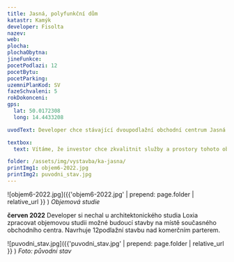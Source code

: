 ```yaml
---
title: Jasná, polyfunkční dům
katastr: Kamýk
developer: Fisolta
nazev:
web:
plocha:
plochaObytna:
jineFunkce:
pocetPodlazi: 12
pocetBytu:
pocetParking:
uzemniPlanKod: SV
fazeSchvaleni: 5
rokDokonceni:
gps:
  lat: 50.0172308
  long: 14.4433208

uvodText: Developer chce stávající dvoupodlažní obchodní centrum Jasná revitalizovat a nastavět na něm výškový obytný dům

textbox:
  text: Vítáme, že investor chce zkvalitnit služby a prostory tohoto obchodního centra na sídlišti. Chápeme, že přestavbu je třeba financovat zvětšením objektu a přidáním funkce bydlení. Vzhledem k blízkosti rodinných domů a k již aktuálnímu problematickému parkování v okolí jsme jako kompromis pro objekt s maximálně 4 patry, tedy po vzoru návrhu pro výšku obchodního centra Obzor v územní studii okolí metra Libuš.

folder: /assets/img/vystavba/ka-jasna/
printImg1: objem6-2022.jpg
printImg2: puvodni_stav.jpg 
---
```


![objem6-2022.jpg]({{'objem6-2022.jpg' | prepend: page.folder | relative_url }} )
_Objemová studie_

**červen 2022** Developer si nechal u architektonického studia Loxia zpracovat objemovou studii možné budoucí stavby na místě současného obchodního centra. Navrhuje 12podlažní stavbu nad komerčním parterem.

![puvodni_stav.jpg]({{'puvodni_stav.jpg' | prepend: page.folder | relative_url }} )
_Foto: původní stav_
